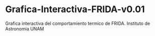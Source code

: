 # Grafica-Interactiva-FRIDA-v0.01
Grafica interactiva del comportamiento termico de FRIDA.
Instituto de Astronomia UNAM
